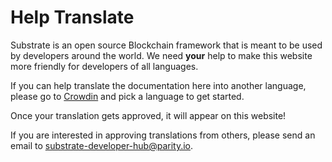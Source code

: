 # Help Translate

Substrate is an open source Blockchain framework that is meant to be used by developers around the
world. We need **your** help to make this website more friendly for developers of all languages.

If you can help translate the documentation here into another language, please go to
[Crowdin](https://crowdin.com/project/substrate-developer-hub) and pick a language to get started.

Once your translation gets approved, it will appear on this website!

If you are interested in approving translations from others, please send an email to
<substrate-developer-hub@parity.io>.
